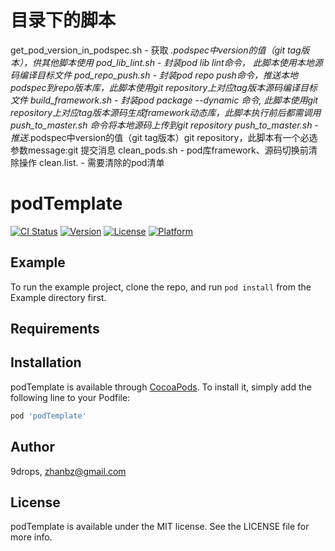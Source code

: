 # 目录下的脚本
		
get_pod_version_in_podspec.sh	- 获取 *.podspec中version的值（git tag版本），供其他脚本使用
pod_lib_lint.sh     - 封装pod lib lint命令， 此脚本使用本地源码编译目标文件
pod_repo_push.sh    - 封装pod repo push命令，推送本地podspec到repo版本库，此脚本使用git repository上对应tag版本源码编译目标文件
build_framework.sh	- 封装pod package --dynamic 命令, 此脚本使用git repository上对应tag版本源码生成framework动态库，此脚本执行前后都需调用push_to_master.sh
命令将本地源码上传到git repository
push_to_master.sh   - 推送*.podspec中version的值（git tag版本）git repository，此脚本有一个必选参数message:git 提交消息
clean_pods.sh - pod库framework、源码切换前清除操作
clean.list.   - 需要清除的pod清单



# podTemplate

[![CI Status](https://img.shields.io/travis/9drops/podTemplate.svg?style=flat)](https://travis-ci.org/9drops/podTemplate)
[![Version](https://img.shields.io/cocoapods/v/podTemplate.svg?style=flat)](https://cocoapods.org/pods/podTemplate)
[![License](https://img.shields.io/cocoapods/l/podTemplate.svg?style=flat)](https://cocoapods.org/pods/podTemplate)
[![Platform](https://img.shields.io/cocoapods/p/podTemplate.svg?style=flat)](https://cocoapods.org/pods/podTemplate)

## Example

To run the example project, clone the repo, and run `pod install` from the Example directory first.

## Requirements

## Installation

podTemplate is available through [CocoaPods](https://cocoapods.org). To install
it, simply add the following line to your Podfile:

```ruby
pod 'podTemplate'
```

## Author

9drops, zhanbz@gmail.com

## License

podTemplate is available under the MIT license. See the LICENSE file for more info.
